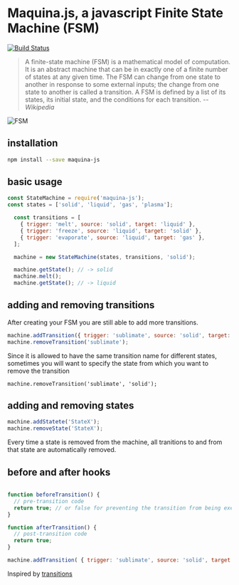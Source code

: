 # Maquina.js, a javascript Finite State Machine (FSM)


[![Build Status](https://travis-ci.org/josestbernard/maquina-js.svg?branch=master)](https://travis-ci.org/josestbernard/maquina-js)

>A finite-state machine (FSM) is a mathematical model of computation. It is an abstract machine that can be in exactly one of a finite number of states at any given time. The FSM can change from one state to another in response to some external inputs; the change from one state to another is called a transition. A FSM is defined by a list of its states, its initial state, and the conditions for each transition. -- <cite>Wikipedia</cite>

![FSM](https://upload.wikimedia.org/wikipedia/commons/thumb/9/9d/DFAexample.svg/500px-DFAexample.svg.png)

## installation

```bash
npm install --save maquina-js
```
## basic usage
```javascript
const StateMachine = require('maquina-js');
const states = ['solid', 'liquid', 'gas', 'plasma'];

  const transitions = [
    { trigger: 'melt', source: 'solid', target: 'liquid' },
    { trigger: 'freeze', source: 'liquid', target: 'solid' },
    { trigger: 'evaporate', source: 'liquid', target: 'gas' },
  ];

  machine = new StateMachine(states, transitions, 'solid');

  machine.getState(); // -> solid
  machine.melt();
  machine.getState(); // -> liquid

```

## adding and removing transitions

After creating your FSM you are still able to add more transitions.

```javascript
machine.addTransition({ trigger: 'sublimate', source: 'solid', target: 'gas' });
machine.removeTransition('sublimate');
```

Since it is allowed to have the same transition name for different states, sometimes
you will want to specify the state from which you want to remove the transition

```javasciprt
machine.removeTransition('sublimate', 'solid');
```

## adding and removing states

```javascript
machine.addStatete('StateX');
machine.removeState('StateX');
```

Every time a state is removed from the machine, all tranitions to and from that state are automatically removed.

## before and after hooks

```javascript

function beforeTransition() {
  // pre-transition code
  return true; // or false for preventing the transition from being executed
}

function afterTransition() {
  // post-transition code
  return true;
}

machine.addTransition( { trigger: 'sublimate', source: 'solid', target: 'gas', before: beforeTransition, after: afterTransition } );
```

Inspired by [transitions](https://github.com/tyarkoni/transitions)


